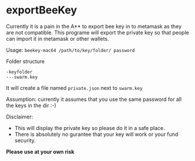 # exportBeeKey

Currently it is a pain in the A** to export bee key in to metamask as they are not compatible.
This programe will export the private key so that people can import it in metamask or other wallets.


Usage: `beekey-mac64 /path/to/key/folder/ password`

Folder structure
```
-keyfolder
---swarm.key
```

It will create a file named `private.json` next to `swarm.key`

Assumption: currently it assumes that you use the same password for all the keys in the dir :-)

Disclaimer: 
- This will display the private key so please do it in a safe place.
- There is absolutely no gurantee that your key will work or your fund security. 

**Please use at your own risk**


